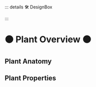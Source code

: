 ::: details 🛠 DesignBox



:::

# 🟠 <move>Plant Overview </move>🟠

## Plant Anatomy

## Plant Properties